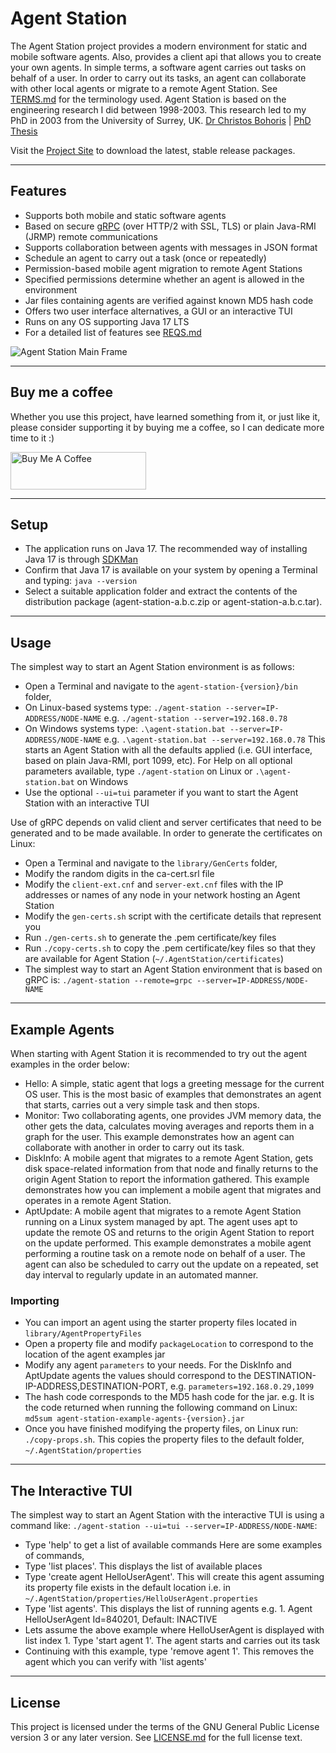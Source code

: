 Agent Station
=============
The Agent Station project provides a modern environment for static and mobile software agents. Also, provides a client api that allows you to create your own agents. In simple terms, a software agent carries out tasks on behalf of a user. In order to carry out its tasks, an agent can collaborate with other local agents or migrate to a remote Agent Station. See [TERMS.md](TERMS.md) for the terminology used. Agent Station is based on the engineering research I did between 1998-2003. This research led to my PhD in 2003 from the University of Surrey, UK.
 [Dr Christos Bohoris](https://www.connectina.co.uk/about) | [PhD Thesis](https://www.connectina.co.uk/doc/cbohoris-phdthesis-unis-2003.pdf)

Visit the [Project Site](https://www.connectina.co.uk/agent-station) to download the latest, stable release packages.

---

## Features
- Supports both mobile and static software agents
- Based on secure [gRPC](https://grpc.io/) (over HTTP/2 with SSL, TLS) or plain Java-RMI (JRMP) remote communications
- Supports collaboration between agents with messages in JSON format
- Schedule an agent to carry out a task (once or repeatedly)
- Permission-based mobile agent migration to remote Agent Stations
- Specified permissions determine whether an agent is allowed in the environment
- Jar files containing agents are verified against known MD5 hash code
- Offers two user interface alternatives, a GUI or an interactive TUI
- Runs on any OS supporting Java 17 LTS
- For a detailed list of features see [REQS.md](REQS.md)

<img src="https://www.connectina.co.uk/agentstation/agent-station-main-frame.png" alt="Agent Station Main Frame" /> 

---

## Buy me a coffee

Whether you use this project, have learned something from it, or just like it, please consider supporting it by buying me a coffee, so I can dedicate more time to it :)

<a href="https://www.buymeacoffee.com/faocrates" target="_blank"><img src="https://cdn.buymeacoffee.com/buttons/v2/default-yellow.png" alt="Buy Me A Coffee" style="height: 60px !important;width: 217px !important;" ></a>

---

## Setup
- The application runs on Java 17. The recommended way of installing Java 17 is through [SDKMan](https://sdkman.io/)
- Confirm that Java 17 is available on your system by opening a Terminal and typing: `java --version`
- Select a suitable application folder and extract the contents of the distribution package (agent-station-a.b.c.zip or agent-station-a.b.c.tar).

---

## Usage
The simplest way to start an Agent Station environment is as follows:
- Open a Terminal and navigate to the `agent-station-{version}/bin` folder,
- On Linux-based systems type: `./agent-station --server=IP-ADDRESS/NODE-NAME` e.g. `./agent-station --server=192.168.0.78`
- On Windows systems type: `.\agent-station.bat --server=IP-ADDRESS/NODE-NAME` e.g. `.\agent-station.bat --server=192.168.0.78`
This starts an Agent Station with all the defaults applied (i.e. GUI interface, based on plain Java-RMI, port 1099, etc). For Help on all optional parameters available, type `./agent-station` on Linux or `.\agent-station.bat` on Windows
- Use the optional `--ui=tui` parameter if you want to start the Agent Station with an interactive TUI

Use of gRPC depends on valid client and server certificates that need to be generated and to be made available. In order to generate the certificates on Linux:
- Open a Terminal and navigate to the `library/GenCerts` folder,
- Modify the random digits in the ca-cert.srl file
- Modify the `client-ext.cnf` and `server-ext.cnf` files with the IP addresses or names of any node in your network hosting an Agent Station
- Modify the `gen-certs.sh` script with the certificate details that represent you
- Run `./gen-certs.sh` to generate the .pem certificate/key files
- Run `./copy-certs.sh` to copy the .pem certificate/key files so that they are available for Agent Station (`~/.AgentStation/certificates`)
- The simplest way to start an Agent Station environment that is based on gRPC is: `./agent-station --remote=grpc --server=IP-ADDRESS/NODE-NAME`

---

## Example Agents
When starting with Agent Station it is recommended to try out the agent examples in the order below:
- Hello: A simple, static agent that logs a greeting message for the current OS user. This is the most basic of examples that demonstrates an agent that starts, carries out a very simple task and then stops. 
- Monitor: Two collaborating agents, one provides JVM memory data, the other gets the data, calculates moving averages and reports them in a graph for the user. This example demonstrates how an agent can collaborate with another in order to carry out its task. 
- DiskInfo: A mobile agent that migrates to a remote Agent Station, gets disk space-related information from that node and finally returns to the origin Agent Station to report the information gathered. This example demonstrates how you can implement a mobile agent that migrates and operates in a remote Agent Station.
- AptUpdate: A mobile agent that migrates to a remote Agent Station running on a Linux system managed by apt. The agent uses apt to update the remote OS and returns to the origin Agent Station to report on the update performed. This example demonstrates a mobile agent performing a routine task on a remote node on behalf of a user. The agent can also be scheduled to carry out the update on a repeated, set day interval to regularly update in an automated manner.

### Importing
- You can import an agent using the starter property files located in `library/AgentPropertyFiles`
- Open a property file and modify `packageLocation` to correspond to the location of the agent examples jar
- Modify any agent `parameters` to your needs. For the DiskInfo and AptUpdate agents the values should correspond to the DESTINATION-IP-ADDRESS,DESTINATION-PORT, e.g. `parameters=192.168.0.29,1099`
- The hash code corresponds to the MD5 hash code for the jar. e.g. It is the code returned when running the following command on Linux: `md5sum agent-station-example-agents-{version}.jar`
- Once you have finished modifying the property files, on Linux run: `./copy-props.sh`. This copies the property files to the default folder, `~/.AgentStation/properties`

---

## The Interactive TUI
The simplest way to start an Agent Station with the interactive TUI is using a command like: `./agent-station --ui=tui --server=IP-ADDRESS/NODE-NAME`:
- Type 'help<Enter>' to get a list of available commands
Here are some examples of commands,
- Type 'list places<Enter>'. This displays the list of available places
- Type 'create agent HelloUserAgent<Enter>'. This will create this agent assuming its property file exists in the default location i.e. in `~/.AgentStation/properties/HelloUserAgent.properties`
- Type 'list agents<Enter>'. This displays the list of running agents e.g. 1. Agent HelloUserAgent Id=840201, Default: INACTIVE
- Lets assume the above example where HelloUserAgent is displayed with list index 1. Type 'start agent 1<Enter>'. The agent starts and carries out its task
- Continuing with this example, type 'remove agent 1<Enter>'. This removes the agent which you can verify with 'list agents<Enter>'

---

## License
This project is licensed under the terms of the GNU General Public License version 3 or any later version. See [LICENSE.md](LICENSE.md) for the
full license text.
